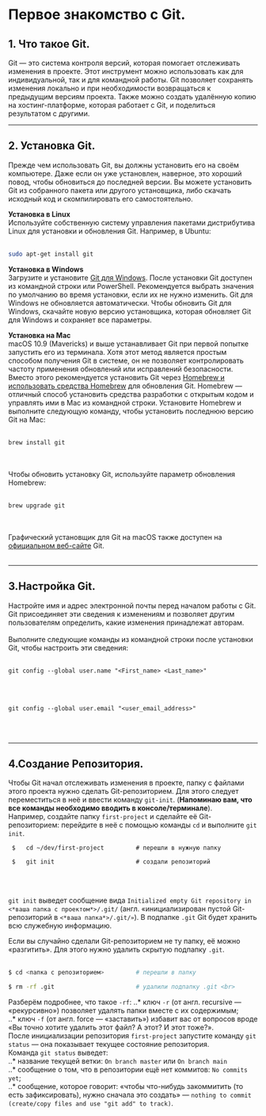 # Первое знакомство с Git.


## 1. Что такое Git.
Git — это система контроля версий, которая помогает отслеживать изменения в проекте. Этот инструмент можно использовать как для индивидуальной, так и для командной работы.
Git позволяет сохранять изменения локально и при необходимости возвращаться к предыдущим версиям проекта. Также можно создать удалённую копию на хостинг-платформе, которая работает с Git, и поделиться результатом с другими.<br>
___

## 2. Установка Git.
Прежде чем использовать Git, вы должны установить его на своём компьютере. Даже если он уже установлен, наверное, это хороший повод, чтобы обновиться до последней версии. Вы можете установить Git из собранного пакета или другого установщика, либо скачать исходный код и скомпилировать его самостоятельно.

**Установка в Linux** <br>
Используйте собственную систему управления пакетами дистрибутива Linux для установки и обновления Git. Например, в Ubuntu: <br><br>
```bash
sudo apt-get install git
```


**Установка в Windows**<br>
Загрузите и установите [Git для Windows](https://git-scm.com/download/win). После установки Git доступен из командной строки или PowerShell. Рекомендуется выбрать значения по умолчанию во время установки, если их не нужно изменить. Git для Windows не обновляется автоматически. Чтобы обновить Git для Windows, скачайте новую версию установщика, которая обновляет Git для Windows и сохраняет все параметры.


**Установка на Mac**<br>
macOS 10.9 (Mavericks) и выше устанавливает Git при первой попытке запустить его из терминала. Хотя этот метод является простым способом получения Git в системе, он не позволяет контролировать частоту применения обновлений или исправлений безопасности. Вместо этого рекомендуется установить Git через [Homebrew и использовать средства Homebrew](http://brew.sh/) для обновления Git. Homebrew — отличный способ установить средства разработки с открытым кодом и управлять ими в Mac из командной строки. Установите Homebrew и выполните следующую команду, чтобы установить последнюю версию Git на Mac:<br><br>
```
brew install git
```
<br>
<br> Чтобы обновить установку Git, используйте параметр обновления Homebrew:<br><br>

```
brew upgrade git
```

<br><br> Графический установщик для Git на macOS также доступен на [официальном веб-сайте](https://git-scm.com/download/mac) Git.<br><br>
___


## 3.Настройка Git.<br>
Настройте имя и адрес электронной почты перед началом работы с Git. Git присоединяет эти сведения к изменениям и позволяет другим пользователям определить, какие изменения принадлежат авторам.
<br><br>
Выполните следующие команды из командной строки после установки Git, чтобы настроить эти сведения:<br><br>
```
git config --global user.name "<First_name> <Last_name>"
```
<br><br>
```
git config --global user.email "<user_email_address>"
```
<br><br>
___


## 4.Создание Репозитория.<br>
Чтобы Git начал отслеживать изменения в проекте, папку с файлами этого проекта нужно сделать Git-репозиторием. Для этого следует переместиться в неё и ввести команду ```git-init```. (**Напоминаю вам, что все команды необходимо вводить в консоле/терминале**).
<br>
Например, создайте папку ```first-project``` и сделайте её Git-репозиторием: перейдите в неё с помощью команды ```cd``` и выполните ```git init```.<br>
```BUSH <br>
 $   cd ~/dev/first-project         # перешли в нужную папку

 $   git init                       # создали репозиторий
```
<br><br>

```git init``` выведет сообщение вида ```Initialized empty Git repository in <*ваша папка с проектом*>/.git/``` (англ. «инициализирован пустой Git-репозиторий в ```<*ваша папка*>/.git/»```). В подпапке ```.git``` Git будет хранить всю служебную информацию.<br>

Если вы случайно сделали Git-репозиторием не ту папку, её можно «разгитить». Для этого нужно удалить скрытую подпапку ```.git```.<br><br>
```BASH <br>
$ cd <папка с репозиторием>         # перешли в папку

$ rm -rf .git                       # удалили подпапку .git <br>
```
Разберём подробнее, что такое ```-rf```: <bt>
..* ключ ```-r``` (от англ. recursive — «рекурсивно») позволяет удалять папки вместе с их содержимым; <br>
..* ключ ```-f``` (от англ. force — «заставить») избавит вас от вопросов вроде «Вы точно хотите удалить этот файл? А этот? И этот тоже?».<br>
После инициализации репозитория ```first-project``` запустите команду ```git status``` — она показывает текущее состояние репозитория. <br>
Команда ```git status``` выведет:<br>
..* название текущей ветки: ```On branch master``` или ```On branch main```<br>
..* сообщение о том, что в репозитории ещё нет коммитов: ```No commits yet```;<br>
..* сообщение, которое говорит: «чтобы что-нибудь закоммитить (то есть зафиксировать), нужно сначала это создать» — ```nothing to commit (create/copy files and use "git add" to track)```.<br>
